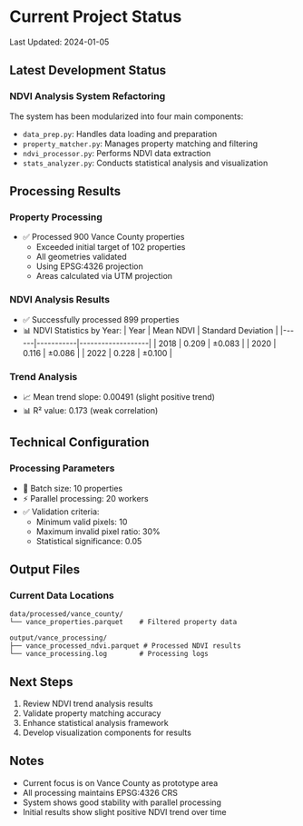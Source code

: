 # Current Project Status
Last Updated: 2024-01-05

## Latest Development Status

### NDVI Analysis System Refactoring
The system has been modularized into four main components:
- `data_prep.py`: Handles data loading and preparation
- `property_matcher.py`: Manages property matching and filtering
- `ndvi_processor.py`: Performs NDVI data extraction
- `stats_analyzer.py`: Conducts statistical analysis and visualization

## Processing Results

### Property Processing
- ✅ Processed 900 Vance County properties
  - Exceeded initial target of 102 properties
  - All geometries validated
  - Using EPSG:4326 projection
  - Areas calculated via UTM projection

### NDVI Analysis Results
- ✅ Successfully processed 899 properties
- 📊 NDVI Statistics by Year:
  | Year | Mean NDVI | Standard Deviation |
  |------|-----------|-------------------|
  | 2018 | 0.209     | ±0.083           |
  | 2020 | 0.116     | ±0.086           |
  | 2022 | 0.228     | ±0.100           |

### Trend Analysis
- 📈 Mean trend slope: 0.00491 (slight positive trend)
- 📊 R² value: 0.173 (weak correlation)

## Technical Configuration

### Processing Parameters
- 🔄 Batch size: 10 properties
- ⚡ Parallel processing: 20 workers
- ✅ Validation criteria:
  - Minimum valid pixels: 10
  - Maximum invalid pixel ratio: 30%
  - Statistical significance: 0.05

## Output Files

### Current Data Locations
```
data/processed/vance_county/
└── vance_properties.parquet    # Filtered property data

output/vance_processing/
├── vance_processed_ndvi.parquet # Processed NDVI results
└── vance_processing.log        # Processing logs
```

## Next Steps
1. Review NDVI trend analysis results
2. Validate property matching accuracy
3. Enhance statistical analysis framework
4. Develop visualization components for results

## Notes
- Current focus is on Vance County as prototype area
- All processing maintains EPSG:4326 CRS
- System shows good stability with parallel processing
- Initial results show slight positive NDVI trend over time 
